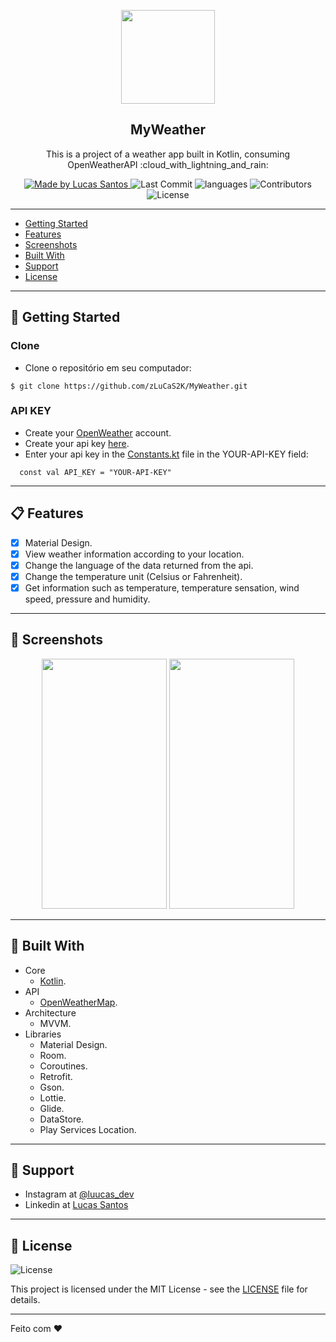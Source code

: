 <p align="center"><img src="https://github.com/zLuCaS2K/MyWeather/blob/master/app/src/main/res/mipmap-xxxhdpi/ic_launcher_round.png" width="150"></p>
<h2 align="center">
  MyWeather
</h2>
<p align="center">This is a project of a weather app built in Kotlin, consuming OpenWeatherAPI :cloud_with_lightning_and_rain:</p>

<p align="center">
  <a href="https://github.com/zLuCaS2K">
    <img alt="Made by Lucas Santos" src="https://img.shields.io/badge/made%20by-Lucas%20Santos-brightgreen">
  </a>
  <img alt="Last Commit" src="https://img.shields.io/github/last-commit/zLuCaS2K/MyWeather">
  <img alt="languages" src="https://img.shields.io/github/languages/top/zLuCaS2K/MyWeather">
  <img alt="Contributors" src="https://img.shields.io/github/contributors/zLuCaS2K/MyWeather">
  <img alt="License" src="https://img.shields.io/badge/license-MIT-%2304D361">
</p>

---

<ul>
  <li><a href="#-getting-started">Getting Started</a></li>
  <li><a href="#-features">Features</a></li>
  <li><a href="#-screenshots">Screenshots</a></li>
  <li><a href="#-built-with">Built With</a></li>
  <li><a href="#-support">Support</a></li>
  <li><a href="#-license">License</a></li>
</ul>

---

## 🚀 Getting Started
### Clone
- Clone o repositório em seu computador:

```
$ git clone https://github.com/zLuCaS2K/MyWeather.git
```

### API KEY
- Create your [OpenWeather](https://home.openweathermap.org/users/sign_up) account.
- Create your api key [here](https://home.openweathermap.org/api_keys).
- Enter your api key in the [Constants.kt](https://github.com/zLuCaS2K/MyWeather/blob/master/app/src/main/java/com/lucassantos/myweather/utils/Constants.kt) file in the YOUR-API-KEY field:
```
  const val API_KEY = "YOUR-API-KEY"
```

---

## 📋 Features
- [x] Material Design.
- [x] View weather information according to your location.
- [x] Change the language of the data returned from the api.
- [x] Change the temperature unit (Celsius or Fahrenheit).
- [x] Get information such as temperature, temperature sensation, wind speed, pressure and humidity.

---

## 📱 Screenshots
<p align="center">
  <img src="https://user-images.githubusercontent.com/52612637/125959798-512d213a-17af-437c-8f81-7c26af18f795.png" width="200" height="400" />
  <img src="https://user-images.githubusercontent.com/52612637/125959800-06b2eb35-702a-44f9-990c-fbe5925ae871.png" width="200" height="400" />
</p>

---

## 🍴 Built With
- Core
  - [Kotlin](https://kotlinlang.org/).
- API
  - [OpenWeatherMap](https://openweathermap.org/).
- Architecture
  - MVVM.
- Libraries
  - Material Design.
  - Room.
  - Coroutines.
  - Retrofit.
  - Gson.
  - Lottie.
  - Glide.
  - DataStore.
  - Play Services Location.

---

## 📌 Support

- Instagram at [@luucas_dev](https://www.instagram.com/luucas_dev/)
- Linkedin at [Lucas Santos](https://www.linkedin.com/in/luucassantos/)

---

## 📝 License

<img alt="License" src="https://img.shields.io/badge/license-MIT-%2304D361">

This project is licensed under the MIT License - see the [LICENSE](LICENSE) file for details.

---

Feito com ♥
